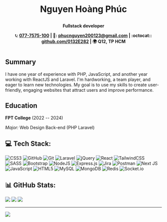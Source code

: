 # <p align="center">Nguyen Hoàng Phúc </p>
**<div align="center"> Fullstack developer </div>**

**<div align="center"> :telephone_receiver:: [077-7575-100](tel:077-7575-100) | :email:: [phucnguyen200123@gmail.com](mailto:phucnguyen200123@gmail.com) | :octocat:: [github.com/0132E282](https://github.com/0132E282) | :earth_africa: Q12, TP HCM </div>**
#

## Summary

I have one year of experience with PHP, JavaScript, and another year working with ReactJS and Laravel. I'm hardworking, a team player, and eager to learn new technologies. My goal is to use my skills to create user-friendly, engaging websites that attract users and improve performance.

## Education

**FPT College** (2022 -- 2024)

*Major:* Web Design Back-end (PHP Laravel)  


## 💻 Tech Stack:
![CSS3](https://img.shields.io/badge/css3-%231572B6.svg?style=for-the-badge&logo=css3&logoColor=white) ![GitHub](https://img.shields.io/badge/github-%23121011.svg?style=for-the-badge&logo=github&logoColor=white) ![Git](https://img.shields.io/badge/git-%23F05033.svg?style=for-the-badge&logo=git&logoColor=white) ![Laravel](https://img.shields.io/badge/laravel-%23FF2D20.svg?style=for-the-badge&logo=laravel&logoColor=white) ![jQuery](https://img.shields.io/badge/jquery-%230769AD.svg?style=for-the-badge&logo=jquery&logoColor=white) ![React](https://img.shields.io/badge/react-%2320232a.svg?style=for-the-badge&logo=react&logoColor=%2361DAFB) ![TailwindCSS](https://img.shields.io/badge/tailwindcss-%2338B2AC.svg?style=for-the-badge&logo=tailwind-css&logoColor=white) ![SASS](https://img.shields.io/badge/SASS-hotpink.svg?style=for-the-badge&logo=SASS&logoColor=white) ![Bootstrap](https://img.shields.io/badge/bootstrap-%238511FA.svg?style=for-the-badge&logo=bootstrap&logoColor=white) ![NodeJS](https://img.shields.io/badge/node.js-6DA55F?style=for-the-badge&logo=node.js&logoColor=white) ![Express.js](https://img.shields.io/badge/express.js-%23404d59.svg?style=for-the-badge&logo=express&logoColor=%2361DAFB) ![Jira](https://img.shields.io/badge/jira-%230A0FFF.svg?style=for-the-badge&logo=jira&logoColor=white) ![Postman](https://img.shields.io/badge/Postman-FF6C37?style=for-the-badge&logo=postman&logoColor=white) ![Next JS](https://img.shields.io/badge/Next-black?style=for-the-badge&logo=next.js&logoColor=white) ![JavaScript](https://img.shields.io/badge/javascript-%23323330.svg?style=for-the-badge&logo=javascript&logoColor=%23F7DF1E) ![HTML5](https://img.shields.io/badge/html5-%23E34F26.svg?style=for-the-badge&logo=html5&logoColor=white) ![MySQL](https://img.shields.io/badge/mysql-4479A1.svg?style=for-the-badge&logo=mysql&logoColor=white) ![MongoDB](https://img.shields.io/badge/MongoDB-%234ea94b.svg?style=for-the-badge&logo=mongodb&logoColor=white) ![Redis](https://img.shields.io/badge/redis-%23DD0031.svg?style=for-the-badge&logo=redis&logoColor=white) ![Socket.io](https://img.shields.io/badge/Socket.io-black?style=for-the-badge&logo=socket.io&badgeColor=010101)
## 📊 GitHub Stats:
![](https://github-readme-stats.vercel.app/api?username=0132E282&theme=dark&hide_border=false&include_all_commits=true&count_private=true)
![](https://github-readme-stats.vercel.app/api/top-langs/?username=0132E282&theme=dark&hide_border=false&include_all_commits=true&count_private=true&layout=compact)
![](https://github-readme-streak-stats.herokuapp.com/?user=0132E282&theme=dark&hide_border=false)

---
[![](https://visitcount.itsvg.in/api?id=0132E282&icon=0&color=0)](https://visitcount.itsvg.in)

<!-- Proudly created with GPRM ( https://gprm.itsvg.in ) -->
